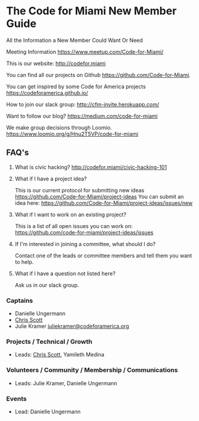 # The Code for Miami New Member Guide
All the Information a New Member Could Want Or Need

Meeting Information https://www.meetup.com/Code-for-Miami/

This is our website: http://codefor.miami

You can find all our projects on Github https://github.com/Code-for-Miami.

You can get inspired by some Code for America projects https://codeforamerica.github.io/

How to join our slack group: http://cfm-invite.herokuapp.com/

Want to follow our blog? https://medium.com/code-for-miami

We make group decisions through Loomio. https://www.loomio.org/g/Hnu2T5VP/code-for-miami

## FAQ's

1. What is civic hacking? http://codefor.miami/civic-hacking-101

2. What if I have a project idea?
  
    This is our current protocol for submitting new ideas https://github.com/Code-for-Miami/project-ideas
    You can submit an idea here: https://github.com/Code-for-Miami/project-ideas/issues/new

3. What if I want to work on an existing project? 

    This is a list of all open issues you can work on: https://github.com/code-for-miami/project-ideas/issues

4. If I'm interested in joining a committee, what should I do?

    Contact one of the leads or committee members and tell them you want to help.

5. What if I have a question not listed here?

    Ask us in our slack group.

### Captains
* Danielle Ungermann
* [Chris Scott](https://github.com/CyberStrike)
* Julie Kramer juliekramer@codeforamerica.org

### Projects / Technical / Growth
* Leads: [Chris Scott](https://github.com/CyberStrike), Yamileth Medina

### Volunteers / Community / Membership / Communications
* Leads: Julie Kramer, Danielle Ungermann

### Events
* Lead: Danielle Ungermann
